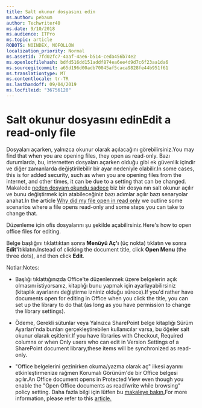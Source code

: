 ```yaml
---
title: Salt okunur dosyasını edin
ms.author: pebaum
author: Techwriter40
ms.date: 9/10/2018
ms.audience: ITPro
ms.topic: article
ROBOTS: NOINDEX, NOFOLLOW
localization_priority: Normal
ms.assetid: 7fd02fc7-4aaf-4ae6-b514-ceda456b74e2
ms.openlocfilehash: bdfd516dd151addf874ea6ee4d9d7c6f23aa1da6
ms.sourcegitcommit: a65d196d00adb70045af5caca9828fe44b951f61
ms.translationtype: MT
ms.contentlocale: tr-TR
ms.lasthandoff: 09/04/2019
ms.locfileid: "36756120"
---
```

# <a name="edit-a-read-only-file"></a><span data-ttu-id="c0656-102">Salt okunur dosyasını edin</span><span class="sxs-lookup"><span data-stu-id="c0656-102">Edit a read-only file</span></span>

<span data-ttu-id="c0656-103">Dosyaları açarken, yalnızca okunur olarak açılacağını görebilirsiniz.</span><span class="sxs-lookup"><span data-stu-id="c0656-103">You may find that when you are opening files, they open as read-only.</span></span> <span data-ttu-id="c0656-104">Bazı durumlarda, bu, internetten dosyaları açarken olduğu gibi ek güvenlik içindir ve diğer zamanlarda değiştirilebilir bir ayar nedeniyle olabilir.</span><span class="sxs-lookup"><span data-stu-id="c0656-104">In some cases, this is for added security, such as when you are opening files from the internet, and other times, it can be due to a setting that can be changed.</span></span> <span data-ttu-id="c0656-105">Makalede [neden dosyam okundu sadece](https://support.office.com/article/Why-did-my-file-open-read-only-3ab4b792-da50-4b38-8628-14c64e1f1d15) biz bir dosya nın salt okunur açılır ve bunu değiştirmek için atabileceğiniz bazı adımlar açılır bazı senaryolar anahat.</span><span class="sxs-lookup"><span data-stu-id="c0656-105">In the article [Why did my file open in read only](https://support.office.com/article/Why-did-my-file-open-read-only-3ab4b792-da50-4b38-8628-14c64e1f1d15) we outline some scenarios where a file opens read-only and some steps you can take to change that.</span></span>

<span data-ttu-id="c0656-106">Düzenleme için ofis dosyalarını şu şekilde açabilirsiniz.</span><span class="sxs-lookup"><span data-stu-id="c0656-106">Here's how to open office files for editing.</span></span>

<span data-ttu-id="c0656-107">Belge başlığını tıklattıktan sonra **Menüyü Aç'ı** (üç nokta) tıklatın ve sonra **Edit'i**tıklatın.</span><span class="sxs-lookup"><span data-stu-id="c0656-107">Instead of clicking the document title, click **Open Menu** (the three dots), and then click **Edit**.</span></span>

<span data-ttu-id="c0656-108">Notlar:</span><span class="sxs-lookup"><span data-stu-id="c0656-108">Notes:</span></span>

- <span data-ttu-id="c0656-109">Başlığı tıklattığınızda Office'te düzenlenmek üzere belgelerin açık olmasını istiyorsanız, kitaplığı bunu yapmak için ayarlayabilirsiniz (kitaplık ayarlarını değiştirme izniniz olduğu sürece).</span><span class="sxs-lookup"><span data-stu-id="c0656-109">If you'd rather have documents open for editing in Office when you click the title, you can set up the library to do that (as long as you have permission to change the library settings).</span></span>

- <span data-ttu-id="c0656-110">Ödeme, Gerekli sütunlar veya Yalnızca SharePoint belge kitaplığı Sürüm Ayarları'nda bunları gerçekleştirebilen kullanıcılar varsa, bu öğeler salt okunur olarak eşitlenir.</span><span class="sxs-lookup"><span data-stu-id="c0656-110">If you have libraries with Checkout, Required columns or when Only users who can edit in Version Settings of a SharePoint document library,these items will be synchronized as read-only.</span></span>

- <span data-ttu-id="c0656-111">"Office belgelerini gezinirken okuma/yazma olarak aç" ilkesi ayarını etkinleştirmenize rağmen Korumalı Görünüm'de bir Office belgesi açılır.</span><span class="sxs-lookup"><span data-stu-id="c0656-111">An Office document opens in Protected View even though you enable the "Open Office documents as read/write while browsing" policy setting.</span></span> <span data-ttu-id="c0656-112">Daha fazla bilgi için lütfen bu [makaleye bakın.](https://support.microsoft.com/help/983047/an-office-document-opens-in-protected-view-even-though-you-enable-the)</span><span class="sxs-lookup"><span data-stu-id="c0656-112">For more information, please refer to this [article.](https://support.microsoft.com/help/983047/an-office-document-opens-in-protected-view-even-though-you-enable-the)</span></span>

